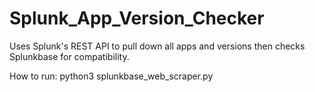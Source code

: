 # Splunk_App_Version_Checker
Uses Splunk's REST API to pull down all apps and versions then checks Splunkbase for compatibility.

How to run:
python3 splunkbase_web_scraper.py
